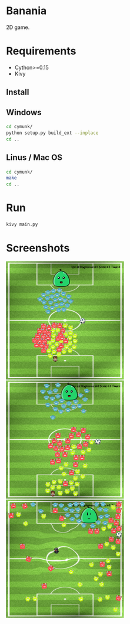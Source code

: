 # Banania

2D game.

Requirements
======

- Cython>=0.15
- Kivy


## Install

Windows
------
```sh
cd cymunk/
python setup.py build_ext --inplace
cd ..
```

Linus / Mac OS
------
```sh
cd cymunk/
make
cd ..
```

Run 
======
```sh
kivy main.py
```

Screenshots
======
![Screen 1](img/screenshots/screenshot0001.png)
![Screen 1](img/screenshots/screenshot0002.png)
![Screen 1](img/screenshots/screenshot0003.png)


